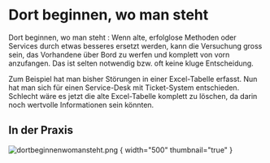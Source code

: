 # Dort beginnen, wo man steht

Dort beginnen, wo man steht
: Wenn alte, erfolglose Methoden oder Services durch etwas besseres ersetzt werden, kann die Versuchung gross sein, das Vorhandene über Bord zu 
werfen und komplett von vorn anzufangen. Das ist selten notwendig bzw. oft keine kluge Entscheidung.

Zum Beispiel hat man bisher Störungen in einer Excel-Tabelle erfasst. Nun hat man sich für einen Service-Desk mit Ticket-System entschieden. 
Schlecht wäre es jetzt die alte Excel-Tabelle komplett zu löschen, da darin noch wertvolle Informationen sein könnten.

## In der Praxis

![dortbeginnenwomansteht.png](dortbeginnenwomansteht.png) { width="500" thumbnail="true" }

